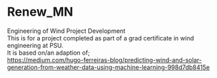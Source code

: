 # Renew_MN
Engineering of Wind Project Development \
This is for a project completed as part of a grad certificate in wind engineering at PSU. \
It is based on/an adaption of; \
https://medium.com/hugo-ferreiras-blog/predicting-wind-and-solar-generation-from-weather-data-using-machine-learning-998d7db8415e

